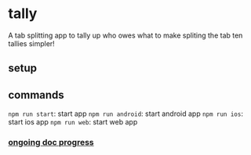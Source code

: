 # tally
A tab splitting app to tally up who owes what to make spliting the tab ten tallies simpler!

## setup

## commands
`npm run start`: start app
`npm run android`: start android app
`npm run ios`: start ios app
`npm run web`: start web app

### [ongoing doc progress](https://docs.google.com/document/d/1pTOTedFAJAgenWRc9K2aIiqEVWqI3qGt1dD9OXLqryE/edit)

